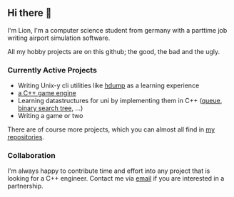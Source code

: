 ## Hi there 👋

I'm Lion, I'm a computer science student from germany with a parttime job writing airport simulation software.

All my hobby projects are on this github; the good, the bad and the ugly.

### Currently Active Projects

- Writing Unix-y cli utilities like [hdump](https://github.com/lionkor/hdump) as a learning experience
- [a C++ game engine](https://github.com/lionkor/antsim3)
- Learning datastructures for uni by implementing them in C++ ([queue](https://github.com/lionkor/q), [binary search tree](https://github.com/lionkor/btree), ...)
- Writing a game or two

There are of course more projects, which you can almost all find in [my repositories](https://github.com/lionkor?tab=repositories&q=&type=public&language=). 

### Collaboration

I'm always happy to contribute time and effort into any project that is looking for a C++ engineer. Contact me via [email](mailto:development@kortlepel.com) if you are interested in a partnership.
